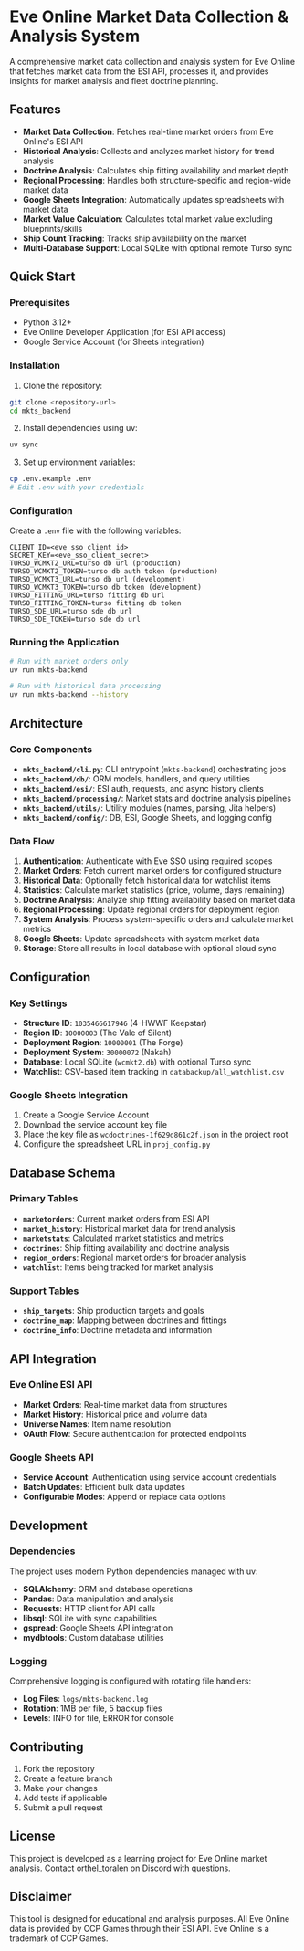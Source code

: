 # Eve Online Market Data Collection & Analysis System

A comprehensive market data collection and analysis system for Eve Online that fetches market data from the ESI API, processes it, and provides insights for market analysis and fleet doctrine planning.

## Features

- **Market Data Collection**: Fetches real-time market orders from Eve Online's ESI API
- **Historical Analysis**: Collects and analyzes market history for trend analysis
- **Doctrine Analysis**: Calculates ship fitting availability and market depth
- **Regional Processing**: Handles both structure-specific and region-wide market data
- **Google Sheets Integration**: Automatically updates spreadsheets with market data
- **Market Value Calculation**: Calculates total market value excluding blueprints/skills
- **Ship Count Tracking**: Tracks ship availability on the market
- **Multi-Database Support**: Local SQLite with optional remote Turso sync

## Quick Start

### Prerequisites

- Python 3.12+
- Eve Online Developer Application (for ESI API access)
- Google Service Account (for Sheets integration)

### Installation

1. Clone the repository:
```bash
git clone <repository-url>
cd mkts_backend
```

2. Install dependencies using uv:
```bash
uv sync
```

3. Set up environment variables:
```bash
cp .env.example .env
# Edit .env with your credentials
```

### Configuration

Create a `.env` file with the following variables:

```env
CLIENT_ID=<eve_sso_client_id>
SECRET_KEY=<eve_sso_client_secret>
TURSO_WCMKT2_URL=turso db url (production)
TURSO_WCMKT2_TOKEN=turso db auth token (production)
TURSO_WCMKT3_URL=turso db url (development)
TURSO_WCMKT3_TOKEN=turso db token (development)
TURSO_FITTING_URL=turso fitting db url
TURSO_FITTING_TOKEN=turso fitting db token
TURSO_SDE_URL=turso sde db url
TURSO_SDE_TOKEN=turso sde db url
```

### Running the Application

```bash
# Run with market orders only
uv run mkts-backend

# Run with historical data processing
uv run mkts-backend --history
```

## Architecture

### Core Components

- **`mkts_backend/cli.py`**: CLI entrypoint (`mkts-backend`) orchestrating jobs
- **`mkts_backend/db/`**: ORM models, handlers, and query utilities
- **`mkts_backend/esi/`**: ESI auth, requests, and async history clients
- **`mkts_backend/processing/`**: Market stats and doctrine analysis pipelines
- **`mkts_backend/utils/`**: Utility modules (names, parsing, Jita helpers)
- **`mkts_backend/config/`**: DB, ESI, Google Sheets, and logging config

### Data Flow

1. **Authentication**: Authenticate with Eve SSO using required scopes
2. **Market Orders**: Fetch current market orders for configured structure
3. **Historical Data**: Optionally fetch historical data for watchlist items
4. **Statistics**: Calculate market statistics (price, volume, days remaining)
5. **Doctrine Analysis**: Analyze ship fitting availability based on market data
6. **Regional Processing**: Update regional orders for deployment region
7. **System Analysis**: Process system-specific orders and calculate market metrics
8. **Google Sheets**: Update spreadsheets with system market data
9. **Storage**: Store all results in local database with optional cloud sync

## Configuration

### Key Settings

- **Structure ID**: `1035466617946` (4-HWWF Keepstar)
- **Region ID**: `10000003` (The Vale of Silent)
- **Deployment Region**: `10000001` (The Forge)
- **Deployment System**: `30000072` (Nakah)
- **Database**: Local SQLite (`wcmkt2.db`) with optional Turso sync
- **Watchlist**: CSV-based item tracking in `databackup/all_watchlist.csv`

### Google Sheets Integration

1. Create a Google Service Account
2. Download the service account key file
3. Place the key file as `wcdoctrines-1f629d861c2f.json` in the project root
4. Configure the spreadsheet URL in `proj_config.py`

## Database Schema

### Primary Tables

- **`marketorders`**: Current market orders from ESI API
- **`market_history`**: Historical market data for trend analysis
- **`marketstats`**: Calculated market statistics and metrics
- **`doctrines`**: Ship fitting availability and doctrine analysis
- **`region_orders`**: Regional market orders for broader analysis
- **`watchlist`**: Items being tracked for market analysis

### Support Tables

- **`ship_targets`**: Ship production targets and goals
- **`doctrine_map`**: Mapping between doctrines and fittings
- **`doctrine_info`**: Doctrine metadata and information

## API Integration

### Eve Online ESI API

- **Market Orders**: Real-time market data from structures
- **Market History**: Historical price and volume data
- **Universe Names**: Item name resolution
- **OAuth Flow**: Secure authentication for protected endpoints

### Google Sheets API

- **Service Account**: Authentication using service account credentials
- **Batch Updates**: Efficient bulk data updates
- **Configurable Modes**: Append or replace data options

## Development

### Dependencies

The project uses modern Python dependencies managed with uv:

- **SQLAlchemy**: ORM and database operations
- **Pandas**: Data manipulation and analysis
- **Requests**: HTTP client for API calls
- **libsql**: SQLite with sync capabilities
- **gspread**: Google Sheets API integration
- **mydbtools**: Custom database utilities

### Logging

Comprehensive logging is configured with rotating file handlers:

- **Log Files**: `logs/mkts-backend.log`
- **Rotation**: 1MB per file, 5 backup files
- **Levels**: INFO for file, ERROR for console

## Contributing

1. Fork the repository
2. Create a feature branch
3. Make your changes
4. Add tests if applicable
5. Submit a pull request

## License

This project is developed as a learning project for Eve Online market analysis. Contact orthel_toralen on Discord with questions.

## Disclaimer

This tool is designed for educational and analysis purposes. All Eve Online data is provided by CCP Games through their ESI API. Eve Online is a trademark of CCP Games.
